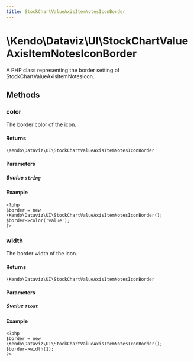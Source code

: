 ```yaml
---
title: StockChartValueAxisItemNotesIconBorder
---
```


# \Kendo\Dataviz\UI\StockChartValueAxisItemNotesIconBorder

A PHP class representing the border setting of StockChartValueAxisItemNotesIcon.


## Methods

### color
The border color of the icon.

#### Returns
`\Kendo\Dataviz\UI\StockChartValueAxisItemNotesIconBorder`

#### Parameters

##### $value `string`



#### Example 
    <?php
    $border = new \Kendo\Dataviz\UI\StockChartValueAxisItemNotesIconBorder();
    $border->color('value');
    ?>

### width
The border width of the icon.

#### Returns
`\Kendo\Dataviz\UI\StockChartValueAxisItemNotesIconBorder`

#### Parameters

##### $value `float`



#### Example 
    <?php
    $border = new \Kendo\Dataviz\UI\StockChartValueAxisItemNotesIconBorder();
    $border->width(1);
    ?>

